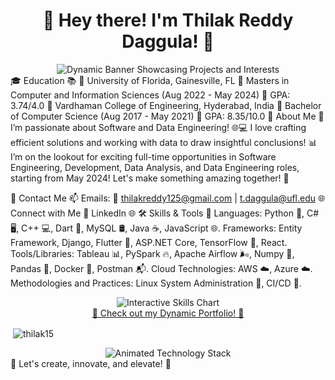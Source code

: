 <h1 align="center">👋 Hey there! I'm Thilak Reddy Daggula! 🚀</h1>
<div align="center">
    <img src="dynamic_banner.gif" alt="Dynamic Banner Showcasing Projects and Interests">
</div>
🎓 Education 📚
🏫 University of Florida, Gainesville, FL
📘 Masters in Computer and Information Sciences (Aug 2022 - May 2024)
🌟 GPA: 3.74/4.0
🏫 Vardhaman College of Engineering, Hyderabad, India
📘 Bachelor of Computer Science (Aug 2017 - May 2021)
🌟 GPA: 8.35/10.0
💬 About Me 🌟
I’m passionate about Software and Data Engineering! 🌐💻 I love crafting efficient solutions and working with data to draw insightful conclusions! 📊 I’m on the lookout for exciting full-time opportunities in Software Engineering, Development, Data Analysis, and Data Engineering roles, starting from May 2024! Let's make something amazing together! 🌟

💌 Contact Me 📫
Emails: 📧 thilakreddy125@gmail.com | t.daggula@ufl.edu
🌐 Connect with Me 🤝
LinkedIn 🌐
🛠️ Skills & Tools 🔧
Languages: Python 🐍, C# 🖥️, C++ 💻, Dart 🎯, MySQL 🛢️, Java ☕, JavaScript 🌐.
Frameworks: Entity Framework, Django, Flutter 🦋, ASP.NET Core, TensorFlow 🧠, React.
Tools/Libraries: Tableau 📊, PySpark 🔥, Apache Airflow 🌬️, Numpy 🧮, Pandas 🐼, Docker 🐳, Postman 📬.
Cloud Technologies: AWS ☁️, Azure ☁️.
Methodologies and Practices: Linux System Administration 🐧, CI/CD 🔄.
<div align="center">
    <img src="interactive_skills_chart.svg" alt="Interactive Skills Chart">
</div>
<div align="center">
    <a href="dynamic_portfolio.html">🌟 Check out my Dynamic Portfolio! 🌟</a>
</div>
<p>&nbsp;<img align="center" src="https://github-readme-stats.vercel.app/api?username=thilak15&show_icons=true&locale=en" alt="thilak15" /></p>
<div align="center">
    <img src="animated_technology_stack.gif" alt="Animated Technology Stack">
</div>
🌱 Let's create, innovate, and elevate! 🚀
